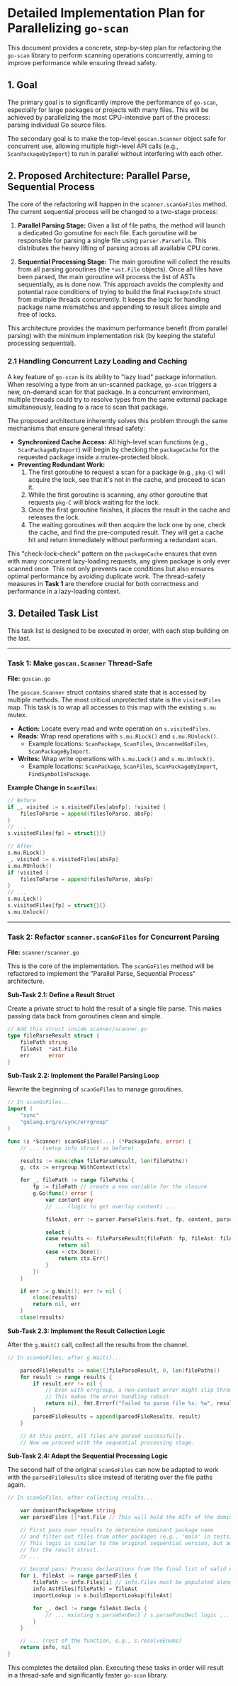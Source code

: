 # Detailed Implementation Plan for Parallelizing `go-scan`

This document provides a concrete, step-by-step plan for refactoring the `go-scan` library to perform scanning operations concurrently, aiming to improve performance while ensuring thread safety.

## 1. Goal

The primary goal is to significantly improve the performance of `go-scan`, especially for large packages or projects with many files. This will be achieved by parallelizing the most CPU-intensive part of the process: parsing individual Go source files.

The secondary goal is to make the top-level `goscan.Scanner` object safe for concurrent use, allowing multiple high-level API calls (e.g., `ScanPackageByImport`) to run in parallel without interfering with each other.

## 2. Proposed Architecture: Parallel Parse, Sequential Process

The core of the refactoring will happen in the `scanner.scanGoFiles` method. The current sequential process will be changed to a two-stage process:

1.  **Parallel Parsing Stage:** Given a list of file paths, the method will launch a dedicated Go goroutine for each file. Each goroutine will be responsible for parsing a single file using `parser.ParseFile`. This distributes the heavy lifting of parsing across all available CPU cores.

2.  **Sequential Processing Stage:** The main goroutine will collect the results from all parsing goroutines (the `*ast.File` objects). Once all files have been parsed, the main goroutine will process the list of ASTs sequentially, as is done now. This approach avoids the complexity and potential race conditions of trying to build the final `PackageInfo` struct from multiple threads concurrently. It keeps the logic for handling package name mismatches and appending to result slices simple and free of locks.

This architecture provides the maximum performance benefit (from parallel parsing) with the minimum implementation risk (by keeping the stateful processing sequential).

### 2.1 Handling Concurrent Lazy Loading and Caching

A key feature of `go-scan` is its ability to "lazy load" package information. When resolving a type from an un-scanned package, `go-scan` triggers a new, on-demand scan for that package. In a concurrent environment, multiple threads could try to resolve types from the same external package simultaneously, leading to a race to scan that package.

The proposed architecture inherently solves this problem through the same mechanisms that ensure general thread safety:

*   **Synchronized Cache Access:** All high-level scan functions (e.g., `ScanPackageByImport`) will begin by checking the `packageCache` for the requested package inside a mutex-protected block.
*   **Preventing Redundant Work:**
    1.  The first goroutine to request a scan for a package (e.g., `pkg-C`) will acquire the lock, see that it's not in the cache, and proceed to scan it.
    2.  While the first goroutine is scanning, any other goroutine that requests `pkg-C` will block waiting for the lock.
    3.  Once the first goroutine finishes, it places the result in the cache and releases the lock.
    4.  The waiting goroutines will then acquire the lock one by one, check the cache, and find the pre-computed result. They will get a cache hit and return immediately without performing a redundant scan.

This "check-lock-check" pattern on the `packageCache` ensures that even with many concurrent lazy-loading requests, any given package is only ever scanned once. This not only prevents race conditions but also ensures optimal performance by avoiding duplicate work. The thread-safety measures in **Task 1** are therefore crucial for both correctness and performance in a lazy-loading context.

## 3. Detailed Task List

This task list is designed to be executed in order, with each step building on the last.

---

### **Task 1: Make `goscan.Scanner` Thread-Safe**

**File:** `goscan.go`

The `goscan.Scanner` struct contains shared state that is accessed by multiple methods. The most critical unprotected state is the `visitedFiles` map. This task is to wrap all accesses to this map with the existing `s.mu` mutex.

-   **Action:** Locate every read and write operation on `s.visitedFiles`.
-   **Reads:** Wrap read operations with `s.mu.RLock()` and `s.mu.RUnlock()`.
    -   Example locations: `ScanPackage`, `ScanFiles`, `UnscannedGoFiles`, `ScanPackageByImport`.
-   **Writes:** Wrap write operations with `s.mu.Lock()` and `s.mu.Unlock()`.
    -   Example locations: `ScanPackage`, `ScanFiles`, `ScanPackageByImport`, `FindSymbolInPackage`.

**Example Change in `ScanFiles`:**
```go
// Before
if _, visited := s.visitedFiles[absFp]; !visited {
    filesToParse = append(filesToParse, absFp)
}
// ...
s.visitedFiles[fp] = struct{}{}

// After
s.mu.RLock()
_, visited := s.visitedFiles[absFp]
s.mu.RUnlock()
if !visited {
    filesToParse = append(filesToParse, absFp)
}
// ...
s.mu.Lock()
s.visitedFiles[fp] = struct{}{}
s.mu.Unlock()
```

---

### **Task 2: Refactor `scanner.scanGoFiles` for Concurrent Parsing**

**File:** `scanner/scanner.go`

This is the core of the implementation. The `scanGoFiles` method will be refactored to implement the "Parallel Parse, Sequential Process" architecture.

**Sub-Task 2.1: Define a Result Struct**

Create a private struct to hold the result of a single file parse. This makes passing data back from goroutines clean and simple.

```go
// Add this struct inside scanner/scanner.go
type fileParseResult struct {
	filePath string
	fileAst  *ast.File
	err      error
}
```

**Sub-Task 2.2: Implement the Parallel Parsing Loop**

Rewrite the beginning of `scanGoFiles` to manage goroutines.

```go
// In scanGoFiles...
import (
	"sync"
	"golang.org/x/sync/errgroup"
)

func (s *Scanner) scanGoFiles(...) (*PackageInfo, error) {
	// ... (setup info struct as before)

	results := make(chan fileParseResult, len(filePaths))
	g, ctx := errgroup.WithContext(ctx)

	for _, filePath := range filePaths {
		fp := filePath // create a new variable for the closure
		g.Go(func() error {
			var content any
			// ... (logic to get overlay content) ...

			fileAst, err := parser.ParseFile(s.fset, fp, content, parser.ParseComments)

			select {
			case results <- fileParseResult{filePath: fp, fileAst: fileAst, err: err}:
				return nil
			case <-ctx.Done():
				return ctx.Err()
			}
		})
	}

	if err := g.Wait(); err != nil {
		close(results)
		return nil, err
	}
	close(results)
```

**Sub-Task 2.3: Implement the Result Collection Logic**

After the `g.Wait()` call, collect all the results from the channel.

```go
// In scanGoFiles, after g.Wait()...

	parsedFileResults := make([]fileParseResult, 0, len(filePaths))
	for result := range results {
		if result.err != nil {
			// Even with errgroup, a non-context error might slip through.
			// This makes the error handling robust.
			return nil, fmt.Errorf("failed to parse file %s: %w", result.filePath, result.err)
		}
		parsedFileResults = append(parsedFileResults, result)
	}

	// At this point, all files are parsed successfully.
	// Now we proceed with the sequential processing stage.
```

**Sub-Task 2.4: Adapt the Sequential Processing Logic**

The second half of the original `scanGoFiles` can now be adapted to work with the `parsedFileResults` slice instead of iterating over the file paths again.

```go
// In scanGoFiles, after collecting results...

	var dominantPackageName string
	var parsedFiles []*ast.File // This will hold the ASTs of the dominant package

	// First pass over results to determine dominant package name
	// and filter out files from other packages (e.g., 'main' in tests).
	// This logic is similar to the original sequential version, but adapted
	// for the result struct.
	// ...

	// Second pass: Process declarations from the final list of valid ASTs
	for i, fileAst := range parsedFiles {
		filePath := info.Files[i] // info.Files must be populated alongside parsedFiles
		info.AstFiles[filePath] = fileAst
		importLookup := s.buildImportLookup(fileAst)

		for _, decl := range fileAst.Decls {
			// ... existing s.parseGenDecl / s.parseFuncDecl logic ...
		}
	}

	// ... (rest of the function, e.g., s.resolveEnums)
	return info, nil
}
```

This completes the detailed plan. Executing these tasks in order will result in a thread-safe and significantly faster `go-scan` library.
